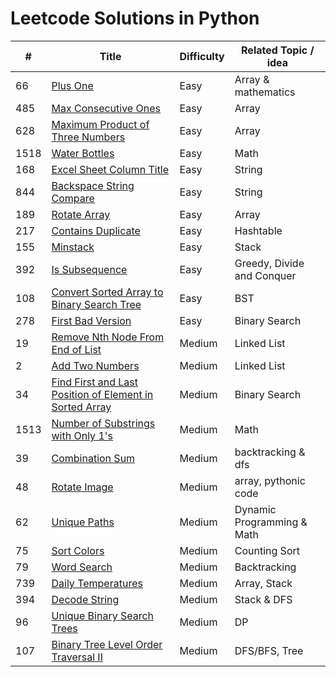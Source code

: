 # Leetcode Solutions in Python


| # | Title | Difficulty | Related Topic / idea |
| ----|-------|------------|------------------- |
| 66 | [Plus One](https://leetcode.com/problems/plus-one) | Easy | Array & mathematics|
|485|[Max Consecutive Ones](https://leetcode.com/problems/max-consecutive-ones/) | Easy | Array|
|628|[Maximum Product of Three Numbers](https://leetcode.com/problems/maximum-product-of-three-numbers)| Easy | Array |
|1518| [Water Bottles](https://leetcode.com/problems/water-bottles/) | Easy | Math | Stack & Two Pointers |
|168| [Excel Sheet Column Title](https://leetcode.com/problems/excel-sheet-column-title/) | Easy | String |
|844| [Backspace String Compare](https://leetcode.com/problems/backspace-string-compare/) |Easy| String|
|189| [Rotate Array](https://leetcode.com/problems/rotate-array/) |Easy| Array|
|217| [Contains Duplicate](https://leetcode.com/problems/contains-duplicate/) |Easy | Hashtable |
|155| [Minstack](https://leetcode.com/problems/min-stack/)|Easy|Stack|
|392| [Is Subsequence](https://leetcode.com/problems/is-subsequence/) |Easy| Greedy, Divide and Conquer |
|108| [Convert Sorted Array to Binary Search Tree](https://leetcode.com/problems/convert-sorted-array-to-binary-search-tree/) | Easy | BST |
|278| [First Bad Version](https://leetcode.com/problems/first-bad-version/) | Easy | Binary Search|
|19| [Remove Nth Node From End of List](https://leetcode.com/problems/remove-nth-node-from-end-of-list)| Medium | Linked List|
|2| [Add Two Numbers](https://leetcode.com/problems/add-two-numbers/) | Medium | Linked List |
|34| [Find First and Last Position of Element in Sorted Array](https://leetcode.com/problems/find-first-and-last-position-of-element-in-sorted-array/) | Medium| Binary Search|
|1513| [Number of Substrings with Only 1's](https://leetcode.com/problems/number-of-substrings-with-only-1s/) |Medium| Math |
|39| [Combination Sum](https://leetcode.com/problems/combination-sum/)|Medium| backtracking & dfs |
| 48| [Rotate Image](https://leetcode.com/problems/rotate-image/) |Medium| array, pythonic code|
|62 | [Unique Paths](https://leetcode.com/problems/unique-paths/) |Medium| Dynamic Programming & Math|
|75| [Sort Colors](https://leetcode.com/problems/sort-colors/) | Medium | Counting Sort|
|79| [Word Search](https://leetcode.com/problems/word-search/) |Medium| Backtracking |
|739| [Daily Temperatures](https://leetcode.com/problems/daily-temperatures/) | Medium | Array, Stack |
|394| [Decode String](https://leetcode.com/problems/decode-string/) |Medium| Stack & DFS |
|96| [Unique Binary Search Trees](https://leetcode.com/problems/unique-binary-search-trees/) | Medium | DP |
|107| [Binary Tree Level Order Traversal II](https://leetcode.com/problems/binary-tree-level-order-traversal-ii/)|Medium|DFS/BFS, Tree|

